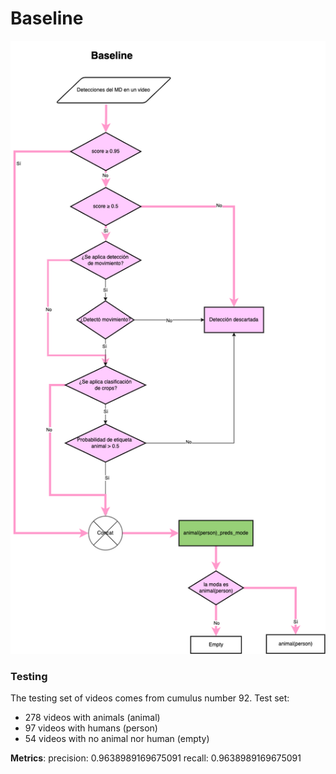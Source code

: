 # Baseline

![](figs/Baseline.drawio.png)
### Testing
The testing set of videos comes from cumulus number 92. 
Test set: 
- 278 videos with animals (animal)
- 97 videos with humans (person)
- 54 videos with no animal nor human (empty)


**Metrics**:
precision: 0.9638989169675091 
recall: 0.9638989169675091
